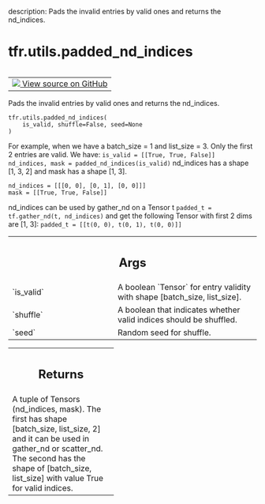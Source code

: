 description: Pads the invalid entries by valid ones and returns the nd_indices.

<div itemscope itemtype="http://developers.google.com/ReferenceObject">
<meta itemprop="name" content="tfr.utils.padded_nd_indices" />
<meta itemprop="path" content="Stable" />
</div>

# tfr.utils.padded_nd_indices

<!-- Insert buttons and diff -->

<table class="tfo-notebook-buttons tfo-api nocontent" align="left">
<td>
  <a target="_blank" href="https://github.com/tensorflow/ranking/tree/master/tensorflow_ranking/python/utils.py#L289-L337">
    <img src="https://www.tensorflow.org/images/GitHub-Mark-32px.png" />
    View source on GitHub
  </a>
</td>
</table>

Pads the invalid entries by valid ones and returns the nd_indices.

<pre class="devsite-click-to-copy prettyprint lang-py tfo-signature-link">
<code>tfr.utils.padded_nd_indices(
    is_valid, shuffle=False, seed=None
)
</code></pre>

<!-- Placeholder for "Used in" -->

For example, when we have a batch_size = 1 and list_size = 3. Only the first 2
entries are valid. We have: `is_valid = [[True, True, False]] nd_indices, mask =
padded_nd_indices(is_valid)` nd_indices has a shape [1, 3, 2] and mask has a
shape [1, 3].

```
nd_indices = [[[0, 0], [0, 1], [0, 0]]]
mask = [[True, True, False]]
```

nd_indices can be used by gather_nd on a Tensor t `padded_t = tf.gather_nd(t,
nd_indices)` and get the following Tensor with first 2 dims are [1, 3]:
`padded_t = [[t(0, 0), t(0, 1), t(0, 0)]]`

<!-- Tabular view -->
 <table class="responsive fixed orange">
<colgroup><col width="214px"><col></colgroup>
<tr><th colspan="2"><h2 class="add-link">Args</h2></th></tr>

<tr>
<td>
`is_valid`
</td>
<td>
A boolean `Tensor` for entry validity with shape [batch_size,
list_size].
</td>
</tr><tr>
<td>
`shuffle`
</td>
<td>
A boolean that indicates whether valid indices should be shuffled.
</td>
</tr><tr>
<td>
`seed`
</td>
<td>
Random seed for shuffle.
</td>
</tr>
</table>

<!-- Tabular view -->
 <table class="responsive fixed orange">
<colgroup><col width="214px"><col></colgroup>
<tr><th colspan="2"><h2 class="add-link">Returns</h2></th></tr>
<tr class="alt">
<td colspan="2">
A tuple of Tensors (nd_indices, mask). The first has shape [batch_size,
list_size, 2] and it can be used in gather_nd or scatter_nd. The second has
the shape of [batch_size, list_size] with value True for valid indices.
</td>
</tr>

</table>
